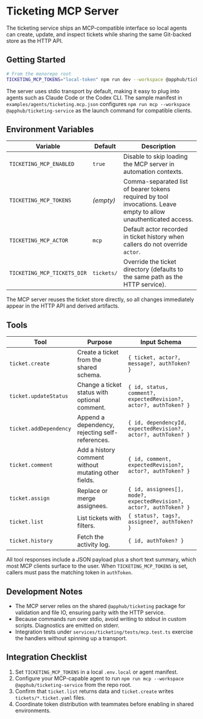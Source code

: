 # Ticketing MCP Server

The ticketing service ships an MCP-compatible interface so local agents can create, update, and inspect tickets while sharing the same Git-backed store as the HTTP API.

## Getting Started

```bash
# From the monorepo root
TICKETING_MCP_TOKENS="local-token" npm run dev --workspace @apphub/ticketing-service # or npm run mcp ...
```

The server uses stdio transport by default, making it easy to plug into agents such as Claude Code or the Codex CLI. The sample manifest in `examples/agents/ticketing.mcp.json` configures `npm run mcp --workspace @apphub/ticketing-service` as the launch command for compatible clients.

## Environment Variables

| Variable | Default | Description |
| --- | --- | --- |
| `TICKETING_MCP_ENABLED` | `true` | Disable to skip loading the MCP server in automation contexts. |
| `TICKETING_MCP_TOKENS` | *(empty)* | Comma-separated list of bearer tokens required by tool invocations. Leave empty to allow unauthenticated access. |
| `TICKETING_MCP_ACTOR` | `mcp` | Default actor recorded in ticket history when callers do not override `actor`. |
| `TICKETING_MCP_TICKETS_DIR` | `tickets/` | Override the ticket directory (defaults to the same path as the HTTP service). |

The MCP server reuses the ticket store directly, so all changes immediately appear in the HTTP API and derived artifacts.

## Tools

| Tool | Purpose | Input Schema |
| --- | --- | --- |
| `ticket.create` | Create a ticket from the shared schema. | `{ ticket, actor?, message?, authToken? }` |
| `ticket.updateStatus` | Change a ticket status with optional comment. | `{ id, status, comment?, expectedRevision?, actor?, authToken? }` |
| `ticket.addDependency` | Append a dependency, rejecting self-references. | `{ id, dependencyId, expectedRevision?, actor?, authToken? }` |
| `ticket.comment` | Add a history comment without mutating other fields. | `{ id, comment, expectedRevision?, actor?, authToken? }` |
| `ticket.assign` | Replace or merge assignees. | `{ id, assignees[], mode?, expectedRevision?, actor?, authToken? }` |
| `ticket.list` | List tickets with filters. | `{ status?, tags?, assignee?, authToken? }` |
| `ticket.history` | Fetch the activity log. | `{ id, authToken? }` |

All tool responses include a JSON payload plus a short text summary, which most MCP clients surface to the user. When `TICKETING_MCP_TOKENS` is set, callers must pass the matching token in `authToken`.

## Development Notes

- The MCP server relies on the shared `@apphub/ticketing` package for validation and file IO, ensuring parity with the HTTP service.
- Because commands run over stdio, avoid writing to stdout in custom scripts. Diagnostics are emitted on stderr.
- Integration tests under `services/ticketing/tests/mcp.test.ts` exercise the handlers without spinning up a transport.

## Integration Checklist

1. Set `TICKETING_MCP_TOKENS` in a local `.env.local` or agent manifest.
2. Configure your MCP-capable agent to run `npm run mcp --workspace @apphub/ticketing-service` from the repo root.
3. Confirm that `ticket.list` returns data and `ticket.create` writes `tickets/*.ticket.yaml` files.
4. Coordinate token distribution with teammates before enabling in shared environments.
